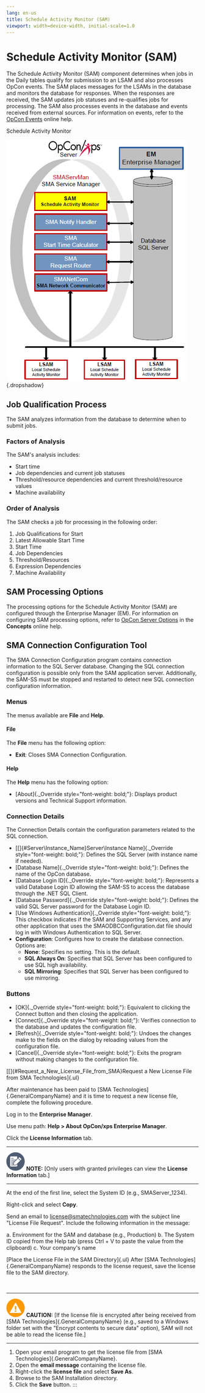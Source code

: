 ```yaml
---
lang: en-us
title: Schedule Activity Monitor (SAM)
viewport: width=device-width, initial-scale=1.0
---
```


# Schedule Activity Monitor (SAM)

The Schedule Activity Monitor (SAM) component determines when jobs in
the Daily tables qualify for submission to an LSAM and also processes
OpCon events. The SAM places messages for the LSAMs in the database and
monitors the database for responses. When the responses are received,
the SAM updates job statuses and re-qualifies jobs for processing. The
SAM also processes events in the database and events received from
external sources. For information on events, refer to the [OpCon Events](../OpCon-Events/Overview.md) online help.

Schedule Activity Monitor

![Schedule Activity Monitor](../../Resources/Images/Server-Programs/samconfig.png "Schedule Activity Monitor"){.dropshadow}

## Job Qualification Process

The SAM analyzes information from the database to determine when to
submit jobs.

### Factors of Analysis

The SAM\'s analysis includes:

-   Start time
-   Job dependencies and current job statuses
-   Threshold/resource dependencies and current threshold/resource
    values
-   Machine availability

### Order of Analysis

The SAM checks a job for processing in the following order:

1.  Job Qualifications for Start
2.  Latest Allowable Start Time
3.  Start Time
4.  Job Dependencies
5.  Threshold/Resources
6.  Expression Dependencies
7.  Machine Availability

## SAM Processing Options

The processing options for the Schedule Activity Monitor (SAM) are
configured through the Enterprise Manager (EM). For information on
configuring SAM processing options, refer to [OpCon Server Options](../Concepts/OpCon-Server-Options.md) in the
**Concepts** online help.

## SMA Connection Configuration Tool

The SMA Connection Configuration program contains connection information
to the SQL Server database. Changing the SQL connection configuration is
possible only from the SAM application server. Additionally, the SAM-SS
must be stopped and restarted to detect new SQL connection configuration
information.

### Menus

The menus available are **File** and **Help**.

#### File

The **File** menu has the following option:

-   **Exit**: Closes SMA Connection Configuration.

#### Help

The **Help** menu has the following option:

-   [About]{._Override style="font-weight: bold;"}: Displays product     versions and Technical Support information.

### Connection Details

The Connection Details contain the configuration parameters related to
the SQL connection.

-   [[]{#Server\\Instance_Name}Server\\Instance Name]{._Override     style="font-weight: bold;"}: Defines the SQL Server (with instance
    name if needed).
-   [Database Name]{._Override style="font-weight: bold;"}: Defines the     name of the OpCon database.
-   [Database Login ID]{._Override style="font-weight: bold;"}:     Represents a valid Database Login ID allowing the SAM-SS to access
    the database through the .NET SQL Client.
-   [Database Password]{._Override style="font-weight: bold;"}: Defines     the valid SQL Server password for the Database Login ID.
-   [Use Windows Authentication]{._Override style="font-weight: bold;"}:     This checkbox indicates if the SAM and Supporting Services, and any
    other application that uses the SMAODBCConfiguration.dat file should
    log in with Windows Authentication to SQL Server.
-   **Configuration**: Configures how to create the database connection.
    Options are:
    -   **None**: Specifies no setting. This is the default.
    -   **SQL Always On**: Specifies that SQL Server has been configured
        to use SQL high availability.
    -   **SQL Mirroring**: Specifies that SQL Server has been configured
        to use mirroring.

### Buttons

-   [OK]{._Override style="font-weight: bold;"}: Equivalent to clicking     the Connect button and then closing the application.
-   [Connect]{._Override style="font-weight: bold;"}: Verifies     connection to the database and updates the configuration file.
-   [Refresh]{._Override style="font-weight: bold;"}: Undoes the changes     make to the fields on the dialog by reloading values from the
    configuration file.
-   [Cancel]{._Override style="font-weight: bold;"}: Exits the program     without making changes to the configuration file.

[[]{#Request_a_New_License_File_from_SMA}Request a New License File from SMA Technologies]{.ul}

After maintenance has been paid to [SMA Technologies]{.GeneralCompanyName} and it is time to request a new
license file, complete the following procedure.

Log in to the **Enterprise Manager**.

Use menu path: **Help \> About OpCon/xps Enterprise Manager**.

Click the **License Information** tab.

  ----------------------------------------------------------------------------------------------------------------------------- ------------------------------------------------------------------------------------------------------
  ![White pencil/paper icon on gray circular background](../../Resources/Images/note-icon(48x48).png "Note icon")   **NOTE:** [Only users with granted privileges can view the **License Information** tab.]
  ----------------------------------------------------------------------------------------------------------------------------- ------------------------------------------------------------------------------------------------------

At the end of the first line, select the System ID (e.g.,
SMAServer_1234).

Right-click and select **Copy**.

Send an email to <license@smatechnologies.com> with the subject line
\"License File Request\". Include the following information in the
message:

a.  Environment for the SAM and database (e.g., Production)
b.  The System ID copied from the Help tab (press Ctrl + V to paste the
    value from the clipboard)
c.  Your company\'s name

[Place the License File in the SAM Directory]{.ul} 
After [SMA Technologies]{.GeneralCompanyName} responds to the license request, save the license file to the SAM directory.

 

  ---------------------------------------------------------------------------------------------------------------------------------- -------------------------------------------------------------------------------------------------------------------------------------------------------------------------------------------------------------------------------------------------------------------------
  ![White triangle icon on yellow circlular background](../../Resources/Images/caution-icon(48x48).png "Caution icon")   **CAUTION:** [If the license file is encrypted after being received from [SMA Technologies]{.GeneralCompanyName} (e.g., saved to a Windows folder set with the \"Encrypt contents to secure data\" option), SAM will not be able to read the license file.]
  ---------------------------------------------------------------------------------------------------------------------------------- -------------------------------------------------------------------------------------------------------------------------------------------------------------------------------------------------------------------------------------------------------------------------

1.  Open your email program to get the license file from [SMA     Technologies]{.GeneralCompanyName}.
2.  Open the **email message** containing the license file.
3.  Right-click the **license file** and select **Save As**.
4.  Browse to the SAM Installation directory.
5.  Click the **Save** button.
:::

 

